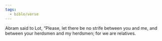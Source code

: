 ```yaml
---
tags:
  - bible/verse
---
```

Abram said to Lot, “Please, let there be no strife between you and me, and between your herdsmen and my herdsmen; for we are relatives.